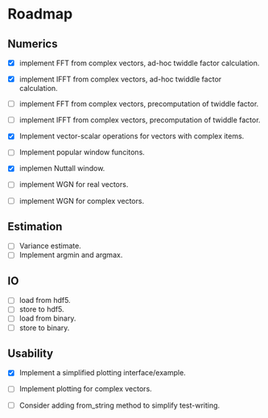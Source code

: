 # Roadmap

## Numerics

- [x] implement FFT from complex vectors, ad-hoc twiddle factor calculation.
- [x] implement IFFT from complex vectors, ad-hoc twiddle factor calculation.
- [ ] implement FFT from complex vectors, precomputation of twiddle factor.
- [ ] implement IFFT from complex vectors, precomputation of twiddle factor.

- [x] Implement vector-scalar operations for vectors with complex items.
- [ ] Implement popular window funcitons.
- [x] implemen Nuttall window.

- [ ] implement WGN for real vectors.
- [ ] implement WGN for complex vectors.

## Estimation

- [ ] Variance estimate.
- [ ] Implement argmin and argmax.

## IO

- [ ] load from hdf5.
- [ ] store to hdf5.
- [ ] load from binary.
- [ ] store to binary.

## Usability

- [x] Implement a simplified plotting interface/example.
- [ ] Implement plotting for complex vectors.

- [ ] Consider adding from_string method to simplify test-writing.
